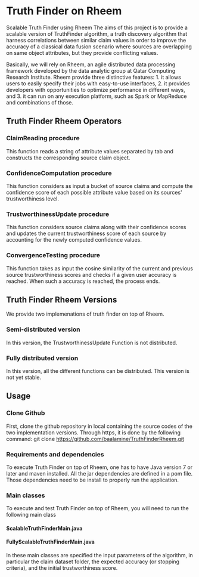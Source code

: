 # Truth Finder on Rheem


Scalable Truth Finder using Rheem
The aims of this project is to provide a scalable version of TruthFinder algorithm, a truth discovery algorithm that harness correlations between similar claim values in order to improve the accuracy of a classical data fusion scenario where sources are overlapping on same object attributes, but they provide conflicting values.

Basically, we will rely on Rheem, an agile distributed data processing framework developed by the data analytic group at Qatar Computing Research Institute. Rheem provide three distinctive features: 1. it allows users to easily specify their jobs with easy-to-use interfaces, 2. it provides developers with opportunities to optimize performance in different ways, and 3. it can run on any execution platform, such as Spark or MapReduce and combinations of those.

## Truth Finder Rheem Operators

### ClaimReading procedure
This function reads a string of attribute values separated by tab and constructs the corresponding source claim object.

### ConfidenceComputation procedure
This function considers as input a bucket of source claims and compute the confidence score of each possible attribute value based on its sources' trustworthiness level.

### TrustworthinessUpdate procedure
This function considers source claims along with their confidence scores and updates the current trustworthiness score of each source by accounting for the newly computed confidence values.

### ConvergenceTesting procedure
This function takes as input the cosine similarity of the current and previous source trustworthiness scores and checks if a given user accuracy is reached. When such a accuracy is reached, the process ends.

## Truth Finder Rheem Versions
We provide two implemenations of truth finder on top of Rheem. 

### Semi-distributed version 
In this version, the TrustworthinessUpdate Function is not distributed. 


### Fully distributed version
In this version, all the different functions can be distributed. This version is not yet stable. 

## Usage

### Clone Github
First, clone the github repository in local containing the source codes of the two implementation versions. Through https, it is done by the following command: git clone https://github.com/baalamine/TruthFinderRheem.git

### Requirements and dependencies

To execute Truth Finder on top of Rheem, one has to have Java version 7 or later and maven installed. 
All the jar dependencies are defined in a pom file. Those dependencies need to be install to properly
run the application.

### Main classes

To execute and test Truth Finder on top of Rheem, you will need to run the following main class

#### ScalableTruthFinderMain.java

#### FullyScalableTruthFinderMain.java 

In these main classes are specified the input parameters of the algorithm, in particular the claim dataset folder, the expected accuracy (or stopping criteria), and the initial trustworthiness score.

